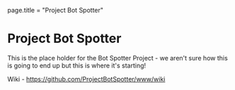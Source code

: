 page.title = "Project Bot Spotter"

# Project Bot Spotter

This is the place holder for the Bot Spotter Project - we aren't sure 
how this is going to end up but this is where it's starting!

Wiki -  https://github.com/ProjectBotSpotter/www/wiki
